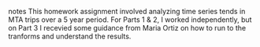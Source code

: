 notes
This homework assignment involved analyzing time series tends in MTA trips over a 5 year period. For Parts 1 & 2, I worked independently, but on Part 3 I recevied some guidance from Maria Ortiz on how to run to the tranforms and understand the results.
